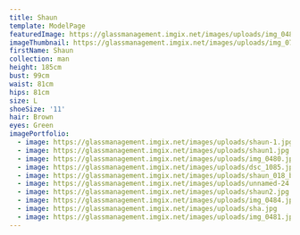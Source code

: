 ```yaml
---
title: Shaun
template: ModelPage
featuredImage: https://glassmanagement.imgix.net/images/uploads/img_0483.jpg
imageThumbnail: https://glassmanagement.imgix.net/images/uploads/img_0735.jpg
firstName: Shaun
collection: man
height: 185cm
bust: 99cm
waist: 81cm
hips: 81cm
size: L
shoeSize: '11'
hair: Brown
eyes: Green
imagePortfolio:
  - image: https://glassmanagement.imgix.net/images/uploads/shaun-1.jpg
  - image: https://glassmanagement.imgix.net/images/uploads/shaun1.jpg
  - image: https://glassmanagement.imgix.net/images/uploads/img_0480.jpg
  - image: https://glassmanagement.imgix.net/images/uploads/dsc_1085.jpg
  - image: https://glassmanagement.imgix.net/images/uploads/shaun_018_by_jakub_koziel-1-.jpg
  - image: https://glassmanagement.imgix.net/images/uploads/unnamed-24.jpg
  - image: https://glassmanagement.imgix.net/images/uploads/shaun2.jpg
  - image: https://glassmanagement.imgix.net/images/uploads/img_0484.jpg
  - image: https://glassmanagement.imgix.net/images/uploads/sha.jpg
  - image: https://glassmanagement.imgix.net/images/uploads/img_0481.jpg
---
```


